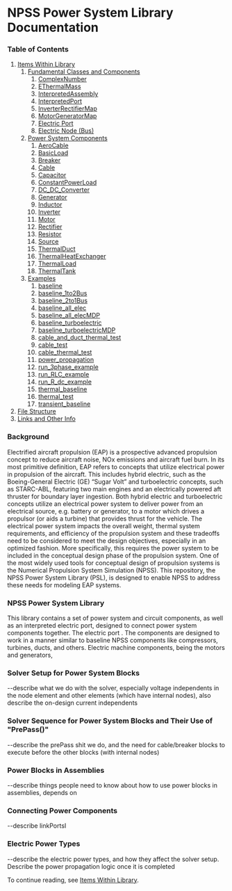 # NPSS Power System Library Documentation

### Table of Contents
1. [Items Within Library](Items-Within-Library)
    1. [Fundamental Classes and Components](Fundamental-Classes-and-Components)
        1. [ComplexNumber       ](ComplexNumber       )
        1. [EThermalMass        ](EThermalMass        )
        1. [InterpretedAssembly ](InterpretedAssembly )
        1. [InterpretedPort     ](InterpretedPort     )
        1. [InverterRectifierMap](InverterRectifierMap)
        1. [MotorGeneratorMap   ](MotorGeneratorMap   )
        1. [Electric Port       ](Electric-Port       )
        1. [Electric Node (Bus) ](Electric-Node       )
    1. [Power System Components](Power-System-Components)
        1. [AeroCable           ](AeroCable           )
        1. [BasicLoad           ](BasicLoad           )
        1. [Breaker             ](Breaker             )
        1. [Cable               ](Cable               )
        1. [Capacitor           ](Capacitor           )
        1. [ConstantPowerLoad   ](ConstantPowerLoad   )
        1. [DC_DC_Converter     ](DC_DC_Converter     )
        1. [Generator           ](Generator           )
        1. [Inductor            ](Inductor            )
        1. [Inverter            ](Inverter            )
        1. [Motor               ](Motor               )
        1. [Rectifier           ](Rectifier           )
        1. [Resistor            ](Resistor            )
        1. [Source              ](Source              )
        1. [ThermalDuct         ](ThermalDuct         )
        1. [ThermalHeatExchanger](ThermalHeatExchanger)
        1. [ThermalLoad         ](ThermalLoad         )
        1. [ThermalTank         ](ThermalTank         )
    1. [Examples](Examples)
        1. [baseline                    ](baseline                   )
        1. [baseline_1to2Bus            ](baseline_1to2Bus           )
        1. [baseline_2to1Bus            ](baseline_2to1Bus           )
        1. [baseline_all_elec           ](baseline_all_elec          )
        1. [baseline_all_elecMDP        ](baseline_all_elecMDP       )
        1. [baseline_turboelectric      ](baseline_turboelectric     )
        1. [baseline_turboelectricMDP   ](baseline_turboelectricMDP  )
        1. [cable_and_duct_thermal_test ](cable_and_duct_thermal_test)
        1. [cable_test                  ](cable_test                 )
        1. [cable_thermal_test          ](cable_thermal_test         )
        1. [power_propagation           ](power_propagation          )
        1. [run_3phase_example          ](run_3phase_example         )
        1. [run_RLC_example             ](run_RLC_example            )
        1. [run_R_dc_example            ](run_R_dc_example           )
        1. [thermal_baseline            ](thermal_baseline           )
        1. [thermal_test                ](thermal_test               )
        1. [transient_baseline          ](transient_baseline         )
1. [File Structure](File-Structure)
1. [Links and Other Info](Links-and-Other-Info)

### Background
Electrified aircraft propulsion (EAP) is a prospective advanced propulsion concept to reduce aircraft noise, NOx emissions and aircraft fuel burn. In its most primitive definition, EAP refers to concepts that utilize electrical power in propulsion of the aircraft. This includes hybrid electric, such as the Boeing-General Electric (GE) “Sugar Volt” and turboelectric concepts, such as STARC-ABL, featuring two main engines and an electrically powered aft thruster for boundary layer ingestion. Both hybrid electric and turboelectric concepts utilize an electrical power system to deliver power from an electrical source, e.g. battery or generator, to a motor which drives a propulsor (or aids a turbine) that provides thrust for the vehicle. The electrical power system impacts the overall weight, thermal system requirements, and efficiency of the propulsion system and these tradeoffs need to be considered to meet the design objectives, especially in an optimized fashion. More specifically, this requires the power system to be included in the conceptual design phase of the propulsion system. One of the most widely used tools for conceptual design of propulsion systems is the Numerical Propulsion System Simulation (NPSS). This repository, the NPSS Power System Library (PSL), is designed to enable NPSS to address these needs for modeling EAP systems.

### NPSS Power System Library
This library contains a set of power system and circuit components, as well as an interpreted electric port, designed to connect power system components together. The electric port . The components are designed to work in a manner similar to baseline NPSS components like compressors, turbines, ducts, and others. Electric machine components, being the motors and generators, 

### Solver Setup for Power System Blocks
--describe what we do with the solver, especially voltage independents in the node element and other elements (which have internal nodes), also describe the on-design current independents

### Solver Sequence for Power System Blocks and Their Use of "PrePass()"
--describe the prePass shit we do, and the need for cable/breaker blocks to execute before the other blocks (with internal nodes)

### Power Blocks in Assemblies
--describe things people need to know about how to use power blocks in assemblies, depends on

### Connecting Power Components
--describe linkPortsI

### Electric Power Types
--describe the electric power types, and how they affect the solver setup. Describe the power propagation logic once it is completed

To continue reading, see [Items Within Library](Items-Within-Library).
